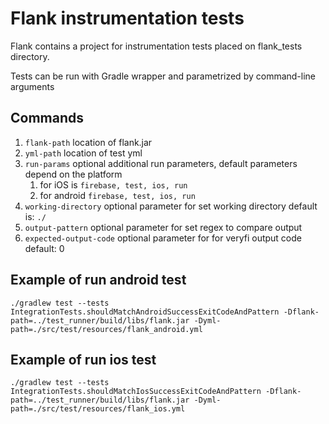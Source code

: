 # Flank instrumentation tests

Flank contains a project for instrumentation tests placed on flank_tests directory.

Tests can be run with Gradle wrapper and parametrized by command-line arguments

## Commands

1. ```flank-path```  location of flank.jar
2. ```yml-path``` location of test yml
3. ```run-params``` optional additional run parameters, default parameters depend on the platform
   1. for iOS is ```firebase, test, ios, run```
   2. for android ```firebase, test, ios, run```
4. ```working-directory``` optional parameter for set working directory default is: ```./```
5. ```output-pattern``` optional parameter for set regex to compare output
6. ```expected-output-code``` optional parameter for for veryfi output code default: 0

## Example of run android test

```./gradlew test --tests IntegrationTests.shouldMatchAndroidSuccessExitCodeAndPattern -Dflank-path=../test_runner/build/libs/flank.jar -Dyml-path=./src/test/resources/flank_android.yml```

## Example of run ios test

```./gradlew test --tests IntegrationTests.shouldMatchIosSuccessExitCodeAndPattern -Dflank-path=../test_runner/build/libs/flank.jar -Dyml-path=./src/test/resources/flank_ios.yml```
